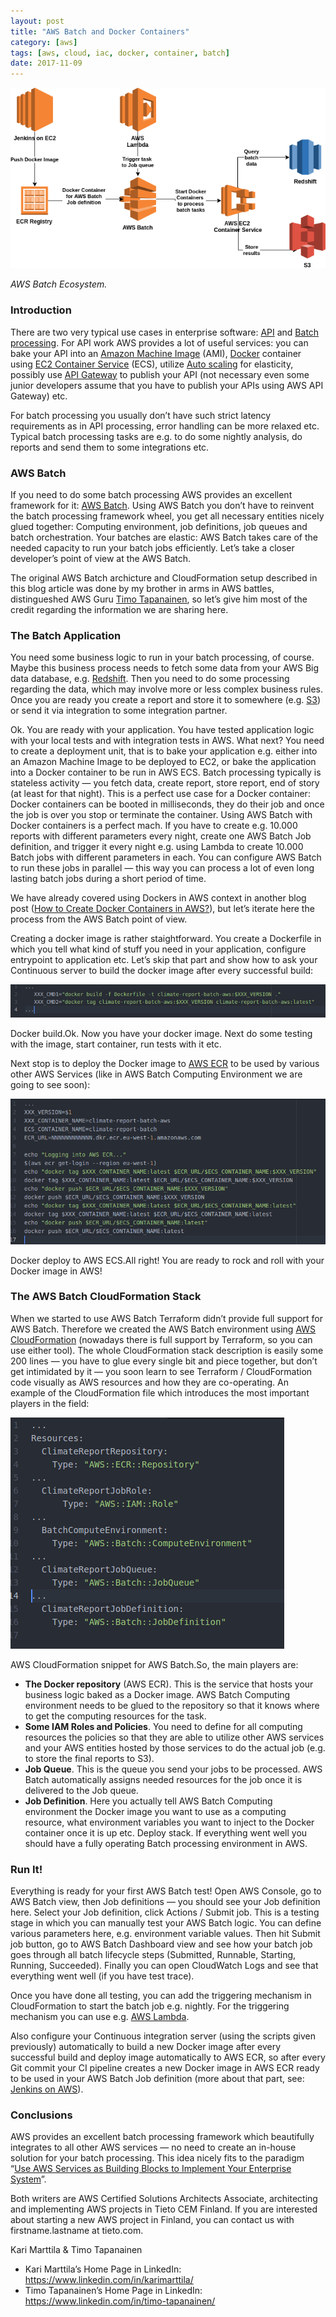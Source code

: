 ```yaml
---
layout: post
title: "AWS Batch and Docker Containers"
category: [aws]
tags: [aws, cloud, iac, docker, container, batch]
date: 2017-11-09
---
```


![](/img/2017-11-09-aws-batch-and-docker-containers_img_1.png)

*AWS Batch Ecosystem.*

### Introduction

There are two very typical use cases in enterprise software: [API](https://en.wikipedia.org/wiki/Application_programming_interface) and [Batch processing](https://en.wikipedia.org/wiki/Batch_processing). For API work AWS provides a lot of useful services: you can bake your API into an [Amazon Machine Image](http://docs.aws.amazon.com/AWSEC2/latest/UserGuide/AMIs.html) (AMI), [Docker](https://www.docker.com/) container using [EC2 Container Service](https://aws.amazon.com/ecs/) (ECS), utilize [Auto scaling](https://aws.amazon.com/autoscaling/) for elasticity, possibly use [API Gateway](https://aws.amazon.com/api-gateway/) to publish your API (not necessary even some junior developers assume that you have to publish your APIs using AWS API Gateway) etc.

For batch processing you usually don’t have such strict latency requirements as in API processing, error handling can be more relaxed etc. Typical batch processing tasks are e.g. to do some nightly analysis, do reports and send them to some integrations etc.

### AWS Batch

If you need to do some batch processing AWS provides an excellent framework for it: [AWS Batch](https://aws.amazon.com/batch/). Using AWS Batch you don’t have to reinvent the batch processing framework wheel, you get all necessary entities nicely glued together: Computing environment, job definitions, job queues and batch orchestration. Your batches are elastic: AWS Batch takes care of the needed capacity to run your batch jobs efficiently. Let’s take a closer developer’s point of view at the AWS Batch.

The original AWS Batch archicture and CloudFormation setup described in this blog article was done by my brother in arms in AWS battles, distingueshed AWS Guru [Timo Tapanainen](https://www.linkedin.com/in/timo-tapanainen/), so let’s give him most of the credit regarding the information we are sharing here.

### The Batch Application

You need some business logic to run in your batch processing, of course. Maybe this business process needs to fetch some data from your AWS Big data database, e.g. [Redshift](https://aws.amazon.com/redshift). Then you need to do some processing regarding the data, which may involve more or less complex business rules. Once you are ready you create a report and store it to somewhere (e.g. [S3](https://aws.amazon.com/s3)) or send it via integration to some integration partner.

Ok. You are ready with your application. You have tested application logic with your local tests and with integration tests in AWS. What next? You need to create a deployment unit, that is to bake your application e.g. either into an Amazon Machine Image to be deployed to EC2, or bake the application into a Docker container to be run in AWS ECS. Batch processing typically is stateless activity — you fetch data, create report, store report, end of story (at least for that night). This is a perfect use case for a Docker container: Docker containers can be booted in milliseconds, they do their job and once the job is over you stop or terminate the container. Using AWS Batch with Docker containers is a perfect mach. If you have to create e.g. 10.000 reports with different parameters every night, create one AWS Batch Job definition, and trigger it every night e.g. using Lambda to create 10.000 Batch jobs with different parameters in each. You can configure AWS Batch to run these jobs in parallel — this way you can process a lot of even long lasting batch jobs during a short period of time.

We have already covered using Dockers in AWS context in another blog post ([How to Create Docker Containers in AWS?](https://medium.com/tieto-developers/how-to-create-docker-containers-in-aws-3134daec423c)), but let’s iterate here the process from the AWS Batch point of view.

Creating a docker image is rather staightforward. You create a Dockerfile in which you tell what kind of stuff you need in your application, configure entrypoint to application etc. Let’s skip that part and show how to ask your Continuous server to build the docker image after every successful build:

![](/img/2017-11-09-aws-batch-and-docker-containers_img_2.png)

Docker build.Ok. Now you have your docker image. Next do some testing with the image, start container, run tests with it etc.

Next stop is to deploy the Docker image to [AWS ECR](https://aws.amazon.com/ecr/) to be used by various other AWS Services (like in AWS Batch Computing Environment we are going to see soon):

![](/img/2017-11-09-aws-batch-and-docker-containers_img_3.png)

Docker deploy to AWS ECS.All right! You are ready to rock and roll with your Docker image in AWS!

### The AWS Batch CloudFormation Stack

When we started to use AWS Batch Terraform didn’t provide full support for AWS Batch. Therefore we created the AWS Batch environment using [AWS CloudFormation](https://aws.amazon.com/cloudformation) (nowadays there is full support by Terraform, so you can use either tool). The whole CloudFormation stack description is easily some 200 lines — you have to glue every single bit and piece together, but don’t get intimidated by it — you soon learn to see Terraform / CloudFormation code visually as AWS resources and how they are co-operating. An example of the CloudFormation file which introduces the most important players in the field:

![](/img/2017-11-09-aws-batch-and-docker-containers_img_4.png)

AWS CloudFormation snippet for AWS Batch.So, the main players are:

* **The Docker repository** (AWS ECR). This is the service that hosts your business logic baked as a Docker image. AWS Batch Computing environment needs to be glued to the repository so that it knows where to get the computing resources for the task.
* **Some IAM Roles and Policies**. You need to define for all computing resources the policies so that they are able to utilize other AWS services and your AWS entities hosted by those services to do the actual job (e.g. to store the final reports to S3).
* **Job Queue**. This is the queue you send your jobs to be processed. AWS Batch automatically assigns needed resources for the job once it is delivered to the Job queue.
* **Job Definition**. Here you actually tell AWS Batch Computing environment the Docker image you want to use as a computing resource, what environment variables you want to inject to the Docker container once it is up etc.
Deploy stack. If everything went well you should have a fully operating Batch processing environment in AWS.

### Run It!

Everything is ready for your first AWS Batch test! Open AWS Console, go to AWS Batch view, then Job definitions — you should see your Job definition here. Select your Job definition, click Actions / Submit job. This is a testing stage in which you can manually test your AWS Batch logic. You can define various parameters here, e.g. environment variable values. Then hit Submit job button, go to AWS Batch Dashboard view and see how your batch job goes through all batch lifecycle steps (Submitted, Runnable, Starting, Running, Succeeded). Finally you can open CloudWatch Logs and see that everything went well (if you have test trace).

Once you have done all testing, you can add the triggering mechanism in CloudFormation to start the batch job e.g. nightly. For the triggering mechanism you can use e.g. [AWS Lambda](http://docs.aws.amazon.com/lambda/latest/dg/with-scheduled-events.html).

Also configure your Continuous integration server (using the scripts given previously) automatically to build a new Docker image after every successful build and deploy image automatically to AWS ECR, so after every Git commit your CI pipeline creates a new Docker image in AWS ECR ready to be used in your AWS Batch Job definition (more about that part, see: [Jenkins on AWS](https://medium.com/tieto-developers/jenkins-on-aws-49133e011ac5)).

### Conclusions

AWS provides an excellent batch processing framework which beautifully integrates to all other AWS services — no need to create an in-house solution for your batch processing. This idea nicely fits to the paradigm “[Use AWS Services as Building Blocks to Implement Your Enterprise System](https://medium.com/tieto-developers/use-aws-services-as-building-blocks-to-implement-your-enterprise-system-598676a0ee49)”.

Both writers are AWS Certified Solutions Architects Associate, architecting and implementing AWS projects in Tieto CEM Finland. If you are interested about starting a new AWS project in Finland, you can contact us with firstname.lastname at tieto.com.

Kari Marttila & Timo Tapanainen

* Kari Marttila’s Home Page in LinkedIn: <https://www.linkedin.com/in/karimarttila/>
* Timo Tapanainen’s Home Page in LinkedIn: <https://www.linkedin.com/in/timo-tapanainen/>
  
